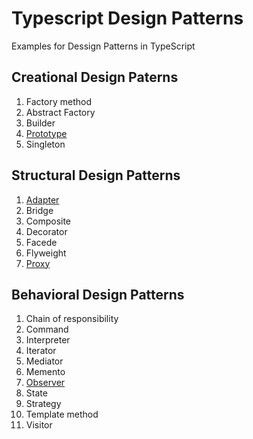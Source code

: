 # Typescript Design Patterns

Examples for Dessign Patterns in TypeScript

## Creational Design Paterns

1. Factory method
1. Abstract Factory
1. Builder
1. [Prototype](/creationalPatterns/prototype.md)
1. Singleton

## Structural Design Patterns

1. [Adapter](/structuralPatterns/adapter.md)
1. Bridge
1. Composite
1. Decorator
1. Facede
1. Flyweight
1. [Proxy](/structuralPatterns/proxy.md)

## Behavioral Design Patterns

1. Chain of responsibility
1. Command
1. Interpreter
1. Iterator
1. Mediator
1. Memento
1. [Observer](/behavioralPatterns/observer/index.md)
1. State
1. Strategy
1. Template method
1. Visitor
